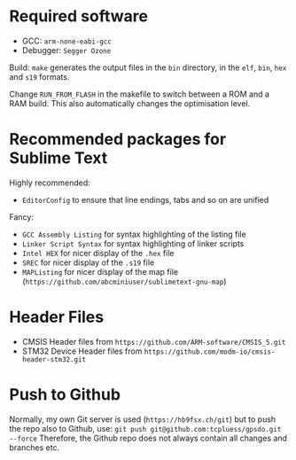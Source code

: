 Required software
=================

* GCC: `arm-none-eabi-gcc`
* Debugger: `Segger Ozone`

Build: `make` generates the output files in the `bin` directory, in the
`elf`, `bin`, `hex` and `s19` formats.

Change `RUN_FROM_FLASH` in the makefile to switch between a ROM and a RAM
build. This also automatically changes the optimisation level.

Recommended packages for Sublime Text
=====================================

Highly recommended:
* `EditorConfig` to ensure that line endings, tabs and so on are unified

Fancy:
* `GCC Assembly Listing` for syntax highlighting of the listing file
* `Linker Script Syntax` for syntax highlighting of linker scripts
* `Intel HEX` for nicer display of the `.hex` file
* `SREC` for nicer display of the `.s19` file
* `MAPListing` for nicer display of the map file (`https://github.com/abcminiuser/sublimetext-gnu-map`)

Header Files
============

* CMSIS Header files from `https://github.com/ARM-software/CMSIS_5.git`
* STM32 Device Header files from `https://github.com/modm-io/cmsis-header-stm32.git`

Push to Github
==============

Normally, my own Git server is used (`https://hb9fsx.ch/git`) but to push the
repo also to Github, use:
`git push git@github.com:tcpluess/gpsdo.git --force`
Therefore, the Github repo does not always contain all changes and branches etc.

